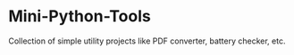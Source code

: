 # Mini-Python-Tools
Collection of simple utility projects like PDF converter, battery checker, etc.
